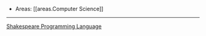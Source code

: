 
- Areas: [[areas.Computer Science]]

---

[Shakespeare Programming Language](https://en.wikipedia.org/wiki/Shakespeare_Programming_Language)

